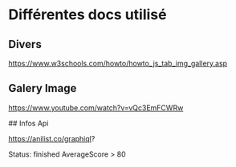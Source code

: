 # Différentes docs utilisé

## Divers

https://www.w3schools.com/howto/howto_js_tab_img_gallery.asp

## Galery Image

https://www.youtube.com/watch?v=vQc3EmFCWRw

## Infos Api

https://anilist.co/graphiql?

Status: finished
AverageScore > 80